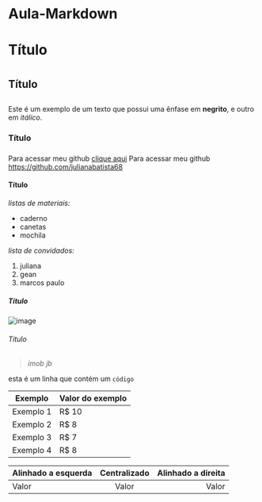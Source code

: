 # Aula-Markdown
# Título <h1>
## Título <h2>
  Este é um exemplo de um texto que possui uma ênfase em **negrito**, e outro em _itálico_.
### Título <h3>
   Para acessar meu github [clique aqui](https://github.com/julianabatista68)
  Para acessar meu github https://github.com/julianabatista68
#### Título <h4>
  *listas de materiais:*
  * caderno
  * canetas
  * mochila
  
  *lista de convidados:*
  1. juliana
  2. gean
  3. marcos paulo
 
##### Título <h5>
  ![image](https://user-images.githubusercontent.com/108087506/175362658-1a9a78cb-1b6c-4543-9f3f-c02fc5acc45a.png)

###### Título <h6>
  > *imob jb*
  
  esta é um linha que contém um `código`
  
  Exemplo   | Valor do exemplo
--------- | ------
Exemplo 1 | R$ 10
Exemplo 2 | R$ 8
Exemplo 3 | R$ 7
Exemplo 4 | R$ 8
  
  Alinhado a esquerda | Centralizado | Alinhado a direita
:--------- | :------: | -------:
Valor | Valor | Valor
